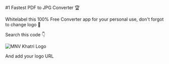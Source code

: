 #1 Fastest PDF to JPG Converter 🏆

Whitelabel this 100% Free Converter app for your personal use, don't forgot to change logo 🎉

Search this code 👇

<img src="https://mnvkhatri.com/wp-content/uploads/2025/03/mnvkhatri-logo-gif.gif" alt="MNV Khatri Logo" class="mnv-logo-img">

And add your logo URL
